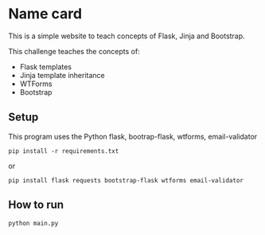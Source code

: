 # Name card

This is a simple website to teach concepts of Flask, Jinja and Bootstrap.


This challenge teaches the concepts of:

 - Flask templates
 - Jinja template inheritance
 - WTForms
 - Bootstrap

## Setup

This program uses the Python flask, bootrap-flask, wtforms, email-validator

```
pip install -r requirements.txt
```
or

```
pip install flask requests bootstrap-flask wtforms email-validator
```
## How to run

```
python main.py
```
